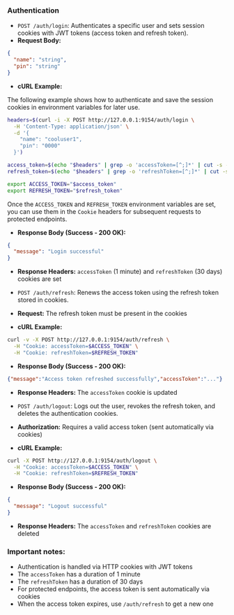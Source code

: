 ### Authentication

- `POST /auth/login`: Authenticates a specific user and sets session cookies with JWT tokens (access token and refresh token).
 - **Request Body:**
  ``` JSON
  {
    "name": "string",
    "pin": "string"
  }
  ``` 
  - **cURL Example:**
  
  The following example shows how to authenticate and save the session cookies in environment variables for later use.

  ```Bash
  headers=$(curl -i -X POST http://127.0.0.1:9154/auth/login \
    -H 'Content-Type: application/json' \
    -d '{ 
      "name": "cooluser1",
      "pin": "0000"
    }')

  access_token=$(echo "$headers" | grep -o 'accessToken=[^;]*' | cut -s -d= -f2)
  refresh_token=$(echo "$headers" | grep -o 'refreshToken=[^;]*' | cut -s -d= -f2)

  export ACCESS_TOKEN="$access_token"
  export REFRESH_TOKEN="$refresh_token"
  ```

  Once the `ACCESS_TOKEN` and `REFRESH_TOKEN` environment variables are set, you can use them in the `Cookie` headers for subsequent requests to protected endpoints.
  - **Response Body (Success - 200 OK):**
  ```JSON
  {
    "message": "Login successful"
  }
  ```
  - **Response Headers:** `accessToken` (1 minute) and `refreshToken` (30 days) cookies are set

- `POST /auth/refresh`: Renews the access token using the refresh token stored in cookies.
 - **Request:** The refresh token must be present in the cookies
 - **cURL Example:**
  ```Bash
  curl -v -X POST http://127.0.0.1:9154/auth/refresh \
    -H "Cookie: accessToken=$ACCESS_TOKEN" \
    -H "Cookie: refreshToken=$REFRESH_TOKEN"
  ```
  - **Response Body (Success - 200 OK):**
  ```JSON
  {"message":"Access token refreshed successfully","accessToken":"..."}
  ```
  - **Response Headers:** The `accessToken` cookie is updated

- `POST /auth/logout`: Logs out the user, revokes the refresh token, and deletes the authentication cookies.
 - **Authorization:** Requires a valid access token (sent automatically via cookies)
 - **cURL Example:** 
  ```Bash
  curl -X POST http://127.0.0.1:9154/auth/logout \
    -H "Cookie: accessToken=$ACCESS_TOKEN" \
    -H "Cookie: refreshToken=$REFRESH_TOKEN"
  ```
  - **Response Body (Success - 200 OK):**
  ```JSON
  {
    "message": "Logout successful"
  }
  ```
  - **Response Headers:** The `accessToken` and `refreshToken` cookies are deleted

### Important notes:
- Authentication is handled via HTTP cookies with JWT tokens
- The `accessToken` has a duration of 1 minute
- The `refreshToken` has a duration of 30 days
- For protected endpoints, the access token is sent automatically via cookies
- When the access token expires, use `/auth/refresh` to get a new one
